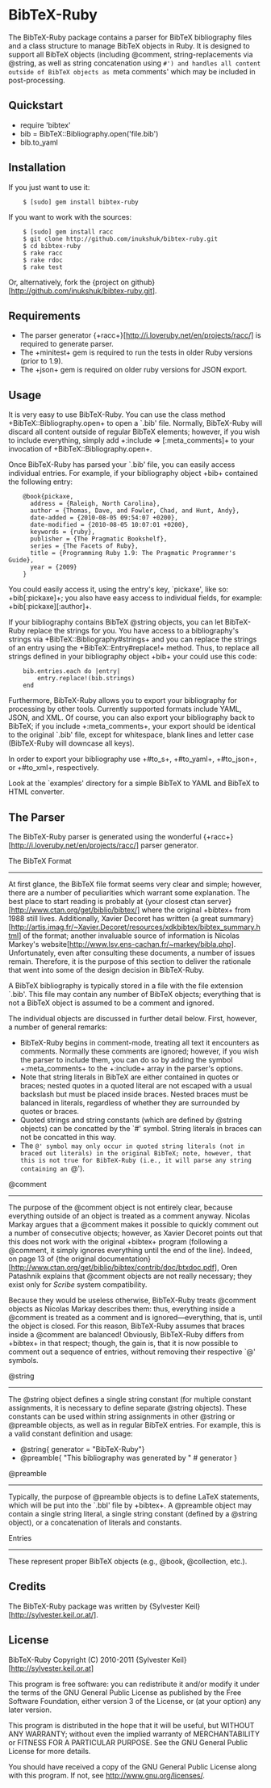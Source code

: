 BibTeX-Ruby
===========

The BibTeX-Ruby package contains a parser for BibTeX
bibliography files and a class structure to manage BibTeX objects in
Ruby. It is designed to support all BibTeX objects (including @comment,
string-replacements via @string, as well as string concatenation using `#')
and handles all content outside of BibTeX objects as `meta comments' which may
be included in post-processing.


Quickstart
----------

* require 'bibtex'
* bib = BibTeX::Bibliography.open('file.bib')
* bib.to_yaml


Installation
------------

If you just want to use it:

		$ [sudo] gem install bibtex-ruby

If you want to work with the sources:

		$ [sudo] gem install racc
		$ git clone http://github.com/inukshuk/bibtex-ruby.git
		$ cd bibtex-ruby
		$ rake racc
		$ rake rdoc
		$ rake test

Or, alternatively, fork the {project on github}[http://github.com/inukshuk/bibtex-ruby.git].


Requirements
------------

* The parser generator {+racc+}[http://i.loveruby.net/en/projects/racc/] is required to generate parser.
* The +minitest+ gem is required to run the tests in older Ruby versions (prior to 1.9).
* The +json+ gem is required on older ruby versions for JSON export.


Usage
-----

It is very easy to use BibTeX-Ruby. You can use the class method +BibTeX::Bibliography.open+
to open a `.bib' file. Normally, BibTeX-Ruby will discard all content outside of
regular BibTeX elements; however, if you wish to include everything, simply add
+:include => [:meta_comments]+ to your invocation of +BibTeX::Bibliography.open+.

Once BibTeX-Ruby has parsed your `.bib' file, you can easily access individual entries.
For example, if your bibliography object +bib+ contained the following entry:

		@book{pickaxe,
		  address = {Raleigh, North Carolina},
		  author = {Thomas, Dave, and Fowler, Chad, and Hunt, Andy},
		  date-added = {2010-08-05 09:54:07 +0200},
		  date-modified = {2010-08-05 10:07:01 +0200},
		  keywords = {ruby},
		  publisher = {The Pragmatic Bookshelf},
		  series = {The Facets of Ruby},
		  title = {Programming Ruby 1.9: The Pragmatic Programmer's Guide},
		  year = {2009}
		}
		
You could easily access it, using the entry's key, `pickaxe', like so: +bib[:pickaxe]+;
you also have easy access to individual fields, for example: +bib[:pickaxe][:author]+.

If your bibliography contains BibTeX @string objects, you can let BibTeX-Ruby
replace the strings for you. You have access to a bibliography's strings via
+BibTeX::Bibliography#strings+ and you can replace the strings of an entry using
the +BibTeX::Entry#replace!+ method. Thus, to replace all strings defined in your
bibliography object +bib+ your could use this code:

		bib.entries.each do |entry|
			entry.replace!(bib.strings)
		end

Furthermore, BibTeX-Ruby allows you to export your bibliography for processing
by other tools. Currently supported formats include YAML, JSON, and XML.
Of course, you can also export your bibliography back to BibTeX; if you include
+:meta_comments+, your export should be identical to the original `.bib' file,
except for whitespace, blank lines and letter case (BibTeX-Ruby will downcase
all keys).

In order to export your bibliography use +#to_s+, +#to_yaml+, +#to_json+, or
+#to_xml+, respectively.

Look at the `examples' directory for a simple BibTeX to YAML and BibTeX to HTML converter.


The Parser
----------

The BibTeX-Ruby parser is generated using the wonderful
{+racc+}[http://i.loveruby.net/en/projects/racc/] parser generator.


The BibTeX Format
_________________

At first glance, the BibTeX file format seems very clear and simple;
however, there are a number of peculiarities which warrant some
explanation. The best place to start reading is probably at {your closest
ctan server}[http://www.ctan.org/get/biblio/bibtex/] where
the original +bibtex+ from 1988 still lives. Additionally, Xavier Decoret
has written
{a great summary}[http://artis.imag.fr/~Xavier.Decoret/resources/xdkbibtex/bibtex_summary.html]
of the format; another invaluable source of information is Nicolas Markey's
website[http://www.lsv.ens-cachan.fr/~markey/bibla.php]. Unfortunately,
even after consulting these documents, a number of issues remain.
Therefore, it is the purpose of this section to deliver the rationale
that went into some of the design decision in BibTeX-Ruby.

A BibTeX bibliography is typically stored in a file with the file
extension `.bib'. This file may contain any number of BibTeX objects;
everything that is not a BibTeX object is assumed to be a comment and
ignored.

The individual objects are discussed in further detail below. First, however, a
number of general remarks:

* BibTeX-Ruby begins in comment-mode, treating all text it encounters as comments.
  Normally these comments are ignored; however, if you wish the parser to include
  them, you can do so by adding the symbol +:meta_comments+ to the +:include+ array
  in the parser's options.
* Note that string literals in BibTeX are either contained in quotes or braces;
  nested quotes in a quoted literal are not escaped with a usual backslash but
  must be placed inside braces. Nested braces must be balanced in literals, regardless
  of whether they are surrounded by quotes or braces.
* Quoted strings and string constants (which are defined by @string objects) can be
  concatted by the `#' symbol. String literals in braces can not be concatted in
  this way.
* The `@' symbol may only occur in quoted string literals (not in braced out literals)
  in the original BibTeX; note, however, that this is not true for BibTeX-Ruby (i.e.,
  it will parse any string containing an `@').

@comment
________

The purpose of the @comment object is not entirely clear, because everything
outside of an object is treated as a comment anyway. Nicolas Markay argues that
a @comment makes it possible to quickly comment out a number of consecutive
objects; however, as Xavier Decoret points out that this does not work with the
original +bibtex+ program (following a @comment, it simply ignores everything
until the end of the line). Indeed, on page 13 of {the original
documentation}[http://www.ctan.org/get/biblio/bibtex/contrib/doc/btxdoc.pdf],
Oren Patashnik explains that @comment objects are not really necessary; they
exist only for _Scribe_ system compatibility.

Because they would be useless otherwise, BibTeX-Ruby treats @comment objects
as Nicolas Markay describes them: thus, everything inside a @comment is treated
as a comment and is ignored&mdash;everything,
that is, until the object is closed. For this reason, BibTeX-Ruby assumes that
braces inside a @comment are balanced! Obviously, BibTeX-Ruby differs from
+bibtex+ in that respect; though, the gain is, that it is now possible to
comment out a sequence of entries, without removing their respective `@' symbols.

@string
_______

The @string object defines a single string constant (for multiple constant
assignments, it is necessary to define separate @string objects). These
constants can be used within string assignments in other @string or @preamble
objects, as well as in regular BibTeX entries. For example, this is a valid constant
definition and usage:

* @string{ generator = "BibTeX-Ruby"}
* @preamble{ "This bibliography was generated by " # generator }


@preamble
_________

Typically, the purpose of @preamble objects is to define LaTeX statements, which
will be put into the `.bbl' file by +bibtex+. A @preamble object may contain
a single string literal, a single string constant (defined by a @string object), or
a concatenation of literals and constants.

Entries
_______

These represent proper BibTeX objects (e.g., @book, @collection, etc.).


Credits
-------

The BibTeX-Ruby package was written by {Sylvester Keil}[http://sylvester.keil.or.at/].

License
-------

BibTeX-Ruby
Copyright (C) 2010-2011 {Sylvester Keil}[http://sylvester.keil.or.at]

This program is free software: you can redistribute it and/or modify
it under the terms of the GNU General Public License as published by
the Free Software Foundation, either version 3 of the License, or
(at your option) any later version.

This program is distributed in the hope that it will be useful,
but WITHOUT ANY WARRANTY; without even the implied warranty of
MERCHANTABILITY or FITNESS FOR A PARTICULAR PURPOSE.  See the
GNU General Public License for more details.

You should have received a copy of the GNU General Public License
along with this program.  If not, see <http://www.gnu.org/licenses/>.
